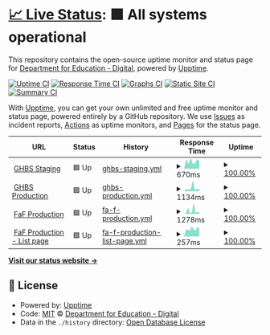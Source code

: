 # [📈 Live Status](https://DFE-Digital.github.io/schools-commerical-team-upptime): <!--live status--> **🟩 All systems operational**

This repository contains the open-source uptime monitor and status page for [Department for Education - Digital](http://education.gov.uk/), powered by [Upptime](https://github.com/upptime/upptime).

[![Uptime CI](https://github.com/DFE-Digital/schools-commerical-team-upptime/workflows/Uptime%20CI/badge.svg)](https://github.com/DFE-Digital/schools-commerical-team-upptime/actions?query=workflow%3A%22Uptime+CI%22)
[![Response Time CI](https://github.com/DFE-Digital/schools-commerical-team-upptime/workflows/Response%20Time%20CI/badge.svg)](https://github.com/DFE-Digital/schools-commerical-team-upptime/actions?query=workflow%3A%22Response+Time+CI%22)
[![Graphs CI](https://github.com/DFE-Digital/schools-commerical-team-upptime/workflows/Graphs%20CI/badge.svg)](https://github.com/DFE-Digital/schools-commerical-team-upptime/actions?query=workflow%3A%22Graphs+CI%22)
[![Static Site CI](https://github.com/DFE-Digital/schools-commerical-team-upptime/workflows/Static%20Site%20CI/badge.svg)](https://github.com/DFE-Digital/schools-commerical-team-upptime/actions?query=workflow%3A%22Static+Site+CI%22)
[![Summary CI](https://github.com/DFE-Digital/schools-commerical-team-upptime/workflows/Summary%20CI/badge.svg)](https://github.com/DFE-Digital/schools-commerical-team-upptime/actions?query=workflow%3A%22Summary+CI%22)

With [Upptime](https://upptime.js.org), you can get your own unlimited and free uptime monitor and status page, powered entirely by a GitHub repository. We use [Issues](https://github.com/DFE-Digital/schools-commerical-team-upptime/issues) as incident reports, [Actions](https://github.com/DFE-Digital/schools-commerical-team-upptime/actions) as uptime monitors, and [Pages](https://DFE-Digital.github.io/schools-commerical-team-upptime) for the status page.

<!--start: status pages-->
<!-- This summary is generated by Upptime (https://github.com/upptime/upptime) -->
<!-- Do not edit this manually, your changes will be overwritten -->
<!-- prettier-ignore -->
| URL | Status | History | Response Time | Uptime |
| --- | ------ | ------- | ------------- | ------ |
| <img alt="" src="https://icons.duckduckgo.com/ip3/staging-get-help-buying-for-schools.education.gov.uk.ico" height="13"> [GHBS Staging](https://staging-get-help-buying-for-schools.education.gov.uk/) | 🟩 Up | [ghbs-staging.yml](https://github.com/DFE-Digital/schools-commerical-team-upptime/commits/HEAD/history/ghbs-staging.yml) | <details><summary><img alt="Response time graph" src="./graphs/ghbs-staging/response-time-week.png" height="20"> 670ms</summary><br><a href="https://DFE-Digital.github.io/schools-commerical-team-upptime/history/ghbs-staging"><img alt="Response time 784" src="https://img.shields.io/endpoint?url=https%3A%2F%2Fraw.githubusercontent.com%2FDFE-Digital%2Fschools-commerical-team-upptime%2FHEAD%2Fapi%2Fghbs-staging%2Fresponse-time.json"></a><br><a href="https://DFE-Digital.github.io/schools-commerical-team-upptime/history/ghbs-staging"><img alt="24-hour response time 517" src="https://img.shields.io/endpoint?url=https%3A%2F%2Fraw.githubusercontent.com%2FDFE-Digital%2Fschools-commerical-team-upptime%2FHEAD%2Fapi%2Fghbs-staging%2Fresponse-time-day.json"></a><br><a href="https://DFE-Digital.github.io/schools-commerical-team-upptime/history/ghbs-staging"><img alt="7-day response time 670" src="https://img.shields.io/endpoint?url=https%3A%2F%2Fraw.githubusercontent.com%2FDFE-Digital%2Fschools-commerical-team-upptime%2FHEAD%2Fapi%2Fghbs-staging%2Fresponse-time-week.json"></a><br><a href="https://DFE-Digital.github.io/schools-commerical-team-upptime/history/ghbs-staging"><img alt="30-day response time 665" src="https://img.shields.io/endpoint?url=https%3A%2F%2Fraw.githubusercontent.com%2FDFE-Digital%2Fschools-commerical-team-upptime%2FHEAD%2Fapi%2Fghbs-staging%2Fresponse-time-month.json"></a><br><a href="https://DFE-Digital.github.io/schools-commerical-team-upptime/history/ghbs-staging"><img alt="1-year response time 795" src="https://img.shields.io/endpoint?url=https%3A%2F%2Fraw.githubusercontent.com%2FDFE-Digital%2Fschools-commerical-team-upptime%2FHEAD%2Fapi%2Fghbs-staging%2Fresponse-time-year.json"></a></details> | <details><summary><a href="https://DFE-Digital.github.io/schools-commerical-team-upptime/history/ghbs-staging">100.00%</a></summary><a href="https://DFE-Digital.github.io/schools-commerical-team-upptime/history/ghbs-staging"><img alt="All-time uptime 99.98%" src="https://img.shields.io/endpoint?url=https%3A%2F%2Fraw.githubusercontent.com%2FDFE-Digital%2Fschools-commerical-team-upptime%2FHEAD%2Fapi%2Fghbs-staging%2Fuptime.json"></a><br><a href="https://DFE-Digital.github.io/schools-commerical-team-upptime/history/ghbs-staging"><img alt="24-hour uptime 100.00%" src="https://img.shields.io/endpoint?url=https%3A%2F%2Fraw.githubusercontent.com%2FDFE-Digital%2Fschools-commerical-team-upptime%2FHEAD%2Fapi%2Fghbs-staging%2Fuptime-day.json"></a><br><a href="https://DFE-Digital.github.io/schools-commerical-team-upptime/history/ghbs-staging"><img alt="7-day uptime 100.00%" src="https://img.shields.io/endpoint?url=https%3A%2F%2Fraw.githubusercontent.com%2FDFE-Digital%2Fschools-commerical-team-upptime%2FHEAD%2Fapi%2Fghbs-staging%2Fuptime-week.json"></a><br><a href="https://DFE-Digital.github.io/schools-commerical-team-upptime/history/ghbs-staging"><img alt="30-day uptime 100.00%" src="https://img.shields.io/endpoint?url=https%3A%2F%2Fraw.githubusercontent.com%2FDFE-Digital%2Fschools-commerical-team-upptime%2FHEAD%2Fapi%2Fghbs-staging%2Fuptime-month.json"></a><br><a href="https://DFE-Digital.github.io/schools-commerical-team-upptime/history/ghbs-staging"><img alt="1-year uptime 99.97%" src="https://img.shields.io/endpoint?url=https%3A%2F%2Fraw.githubusercontent.com%2FDFE-Digital%2Fschools-commerical-team-upptime%2FHEAD%2Fapi%2Fghbs-staging%2Fuptime-year.json"></a></details>
| <img alt="" src="https://icons.duckduckgo.com/ip3/www.get-help-buying-for-schools.service.gov.uk.ico" height="13"> [GHBS Production](https://www.get-help-buying-for-schools.service.gov.uk/) | 🟩 Up | [ghbs-production.yml](https://github.com/DFE-Digital/schools-commerical-team-upptime/commits/HEAD/history/ghbs-production.yml) | <details><summary><img alt="Response time graph" src="./graphs/ghbs-production/response-time-week.png" height="20"> 1134ms</summary><br><a href="https://DFE-Digital.github.io/schools-commerical-team-upptime/history/ghbs-production"><img alt="Response time 777" src="https://img.shields.io/endpoint?url=https%3A%2F%2Fraw.githubusercontent.com%2FDFE-Digital%2Fschools-commerical-team-upptime%2FHEAD%2Fapi%2Fghbs-production%2Fresponse-time.json"></a><br><a href="https://DFE-Digital.github.io/schools-commerical-team-upptime/history/ghbs-production"><img alt="24-hour response time 414" src="https://img.shields.io/endpoint?url=https%3A%2F%2Fraw.githubusercontent.com%2FDFE-Digital%2Fschools-commerical-team-upptime%2FHEAD%2Fapi%2Fghbs-production%2Fresponse-time-day.json"></a><br><a href="https://DFE-Digital.github.io/schools-commerical-team-upptime/history/ghbs-production"><img alt="7-day response time 1134" src="https://img.shields.io/endpoint?url=https%3A%2F%2Fraw.githubusercontent.com%2FDFE-Digital%2Fschools-commerical-team-upptime%2FHEAD%2Fapi%2Fghbs-production%2Fresponse-time-week.json"></a><br><a href="https://DFE-Digital.github.io/schools-commerical-team-upptime/history/ghbs-production"><img alt="30-day response time 779" src="https://img.shields.io/endpoint?url=https%3A%2F%2Fraw.githubusercontent.com%2FDFE-Digital%2Fschools-commerical-team-upptime%2FHEAD%2Fapi%2Fghbs-production%2Fresponse-time-month.json"></a><br><a href="https://DFE-Digital.github.io/schools-commerical-team-upptime/history/ghbs-production"><img alt="1-year response time 792" src="https://img.shields.io/endpoint?url=https%3A%2F%2Fraw.githubusercontent.com%2FDFE-Digital%2Fschools-commerical-team-upptime%2FHEAD%2Fapi%2Fghbs-production%2Fresponse-time-year.json"></a></details> | <details><summary><a href="https://DFE-Digital.github.io/schools-commerical-team-upptime/history/ghbs-production">100.00%</a></summary><a href="https://DFE-Digital.github.io/schools-commerical-team-upptime/history/ghbs-production"><img alt="All-time uptime 100.00%" src="https://img.shields.io/endpoint?url=https%3A%2F%2Fraw.githubusercontent.com%2FDFE-Digital%2Fschools-commerical-team-upptime%2FHEAD%2Fapi%2Fghbs-production%2Fuptime.json"></a><br><a href="https://DFE-Digital.github.io/schools-commerical-team-upptime/history/ghbs-production"><img alt="24-hour uptime 100.00%" src="https://img.shields.io/endpoint?url=https%3A%2F%2Fraw.githubusercontent.com%2FDFE-Digital%2Fschools-commerical-team-upptime%2FHEAD%2Fapi%2Fghbs-production%2Fuptime-day.json"></a><br><a href="https://DFE-Digital.github.io/schools-commerical-team-upptime/history/ghbs-production"><img alt="7-day uptime 100.00%" src="https://img.shields.io/endpoint?url=https%3A%2F%2Fraw.githubusercontent.com%2FDFE-Digital%2Fschools-commerical-team-upptime%2FHEAD%2Fapi%2Fghbs-production%2Fuptime-week.json"></a><br><a href="https://DFE-Digital.github.io/schools-commerical-team-upptime/history/ghbs-production"><img alt="30-day uptime 100.00%" src="https://img.shields.io/endpoint?url=https%3A%2F%2Fraw.githubusercontent.com%2FDFE-Digital%2Fschools-commerical-team-upptime%2FHEAD%2Fapi%2Fghbs-production%2Fuptime-month.json"></a><br><a href="https://DFE-Digital.github.io/schools-commerical-team-upptime/history/ghbs-production"><img alt="1-year uptime 100.00%" src="https://img.shields.io/endpoint?url=https%3A%2F%2Fraw.githubusercontent.com%2FDFE-Digital%2Fschools-commerical-team-upptime%2FHEAD%2Fapi%2Fghbs-production%2Fuptime-year.json"></a></details>
| <img alt="" src="https://icons.duckduckgo.com/ip3/find-dfe-approved-framework.service.gov.uk.ico" height="13"> [FaF Production](https://find-dfe-approved-framework.service.gov.uk/find/type) | 🟩 Up | [fa-f-production.yml](https://github.com/DFE-Digital/schools-commerical-team-upptime/commits/HEAD/history/fa-f-production.yml) | <details><summary><img alt="Response time graph" src="./graphs/fa-f-production/response-time-week.png" height="20"> 1278ms</summary><br><a href="https://DFE-Digital.github.io/schools-commerical-team-upptime/history/fa-f-production"><img alt="Response time 652" src="https://img.shields.io/endpoint?url=https%3A%2F%2Fraw.githubusercontent.com%2FDFE-Digital%2Fschools-commerical-team-upptime%2FHEAD%2Fapi%2Ffa-f-production%2Fresponse-time.json"></a><br><a href="https://DFE-Digital.github.io/schools-commerical-team-upptime/history/fa-f-production"><img alt="24-hour response time 535" src="https://img.shields.io/endpoint?url=https%3A%2F%2Fraw.githubusercontent.com%2FDFE-Digital%2Fschools-commerical-team-upptime%2FHEAD%2Fapi%2Ffa-f-production%2Fresponse-time-day.json"></a><br><a href="https://DFE-Digital.github.io/schools-commerical-team-upptime/history/fa-f-production"><img alt="7-day response time 1278" src="https://img.shields.io/endpoint?url=https%3A%2F%2Fraw.githubusercontent.com%2FDFE-Digital%2Fschools-commerical-team-upptime%2FHEAD%2Fapi%2Ffa-f-production%2Fresponse-time-week.json"></a><br><a href="https://DFE-Digital.github.io/schools-commerical-team-upptime/history/fa-f-production"><img alt="30-day response time 823" src="https://img.shields.io/endpoint?url=https%3A%2F%2Fraw.githubusercontent.com%2FDFE-Digital%2Fschools-commerical-team-upptime%2FHEAD%2Fapi%2Ffa-f-production%2Fresponse-time-month.json"></a><br><a href="https://DFE-Digital.github.io/schools-commerical-team-upptime/history/fa-f-production"><img alt="1-year response time 663" src="https://img.shields.io/endpoint?url=https%3A%2F%2Fraw.githubusercontent.com%2FDFE-Digital%2Fschools-commerical-team-upptime%2FHEAD%2Fapi%2Ffa-f-production%2Fresponse-time-year.json"></a></details> | <details><summary><a href="https://DFE-Digital.github.io/schools-commerical-team-upptime/history/fa-f-production">100.00%</a></summary><a href="https://DFE-Digital.github.io/schools-commerical-team-upptime/history/fa-f-production"><img alt="All-time uptime 99.99%" src="https://img.shields.io/endpoint?url=https%3A%2F%2Fraw.githubusercontent.com%2FDFE-Digital%2Fschools-commerical-team-upptime%2FHEAD%2Fapi%2Ffa-f-production%2Fuptime.json"></a><br><a href="https://DFE-Digital.github.io/schools-commerical-team-upptime/history/fa-f-production"><img alt="24-hour uptime 100.00%" src="https://img.shields.io/endpoint?url=https%3A%2F%2Fraw.githubusercontent.com%2FDFE-Digital%2Fschools-commerical-team-upptime%2FHEAD%2Fapi%2Ffa-f-production%2Fuptime-day.json"></a><br><a href="https://DFE-Digital.github.io/schools-commerical-team-upptime/history/fa-f-production"><img alt="7-day uptime 100.00%" src="https://img.shields.io/endpoint?url=https%3A%2F%2Fraw.githubusercontent.com%2FDFE-Digital%2Fschools-commerical-team-upptime%2FHEAD%2Fapi%2Ffa-f-production%2Fuptime-week.json"></a><br><a href="https://DFE-Digital.github.io/schools-commerical-team-upptime/history/fa-f-production"><img alt="30-day uptime 99.94%" src="https://img.shields.io/endpoint?url=https%3A%2F%2Fraw.githubusercontent.com%2FDFE-Digital%2Fschools-commerical-team-upptime%2FHEAD%2Fapi%2Ffa-f-production%2Fuptime-month.json"></a><br><a href="https://DFE-Digital.github.io/schools-commerical-team-upptime/history/fa-f-production"><img alt="1-year uptime 99.99%" src="https://img.shields.io/endpoint?url=https%3A%2F%2Fraw.githubusercontent.com%2FDFE-Digital%2Fschools-commerical-team-upptime%2FHEAD%2Fapi%2Ffa-f-production%2Fuptime-year.json"></a></details>
| <img alt="" src="https://icons.duckduckgo.com/ip3/find-dfe-approved-framework.service.gov.uk.ico" height="13"> [FaF Production - List page](https://find-dfe-approved-framework.service.gov.uk/list) | 🟩 Up | [fa-f-production-list-page.yml](https://github.com/DFE-Digital/schools-commerical-team-upptime/commits/HEAD/history/fa-f-production-list-page.yml) | <details><summary><img alt="Response time graph" src="./graphs/fa-f-production-list-page/response-time-week.png" height="20"> 257ms</summary><br><a href="https://DFE-Digital.github.io/schools-commerical-team-upptime/history/fa-f-production-list-page"><img alt="Response time 330" src="https://img.shields.io/endpoint?url=https%3A%2F%2Fraw.githubusercontent.com%2FDFE-Digital%2Fschools-commerical-team-upptime%2FHEAD%2Fapi%2Ffa-f-production-list-page%2Fresponse-time.json"></a><br><a href="https://DFE-Digital.github.io/schools-commerical-team-upptime/history/fa-f-production-list-page"><img alt="24-hour response time 203" src="https://img.shields.io/endpoint?url=https%3A%2F%2Fraw.githubusercontent.com%2FDFE-Digital%2Fschools-commerical-team-upptime%2FHEAD%2Fapi%2Ffa-f-production-list-page%2Fresponse-time-day.json"></a><br><a href="https://DFE-Digital.github.io/schools-commerical-team-upptime/history/fa-f-production-list-page"><img alt="7-day response time 257" src="https://img.shields.io/endpoint?url=https%3A%2F%2Fraw.githubusercontent.com%2FDFE-Digital%2Fschools-commerical-team-upptime%2FHEAD%2Fapi%2Ffa-f-production-list-page%2Fresponse-time-week.json"></a><br><a href="https://DFE-Digital.github.io/schools-commerical-team-upptime/history/fa-f-production-list-page"><img alt="30-day response time 249" src="https://img.shields.io/endpoint?url=https%3A%2F%2Fraw.githubusercontent.com%2FDFE-Digital%2Fschools-commerical-team-upptime%2FHEAD%2Fapi%2Ffa-f-production-list-page%2Fresponse-time-month.json"></a><br><a href="https://DFE-Digital.github.io/schools-commerical-team-upptime/history/fa-f-production-list-page"><img alt="1-year response time 330" src="https://img.shields.io/endpoint?url=https%3A%2F%2Fraw.githubusercontent.com%2FDFE-Digital%2Fschools-commerical-team-upptime%2FHEAD%2Fapi%2Ffa-f-production-list-page%2Fresponse-time-year.json"></a></details> | <details><summary><a href="https://DFE-Digital.github.io/schools-commerical-team-upptime/history/fa-f-production-list-page">100.00%</a></summary><a href="https://DFE-Digital.github.io/schools-commerical-team-upptime/history/fa-f-production-list-page"><img alt="All-time uptime 99.99%" src="https://img.shields.io/endpoint?url=https%3A%2F%2Fraw.githubusercontent.com%2FDFE-Digital%2Fschools-commerical-team-upptime%2FHEAD%2Fapi%2Ffa-f-production-list-page%2Fuptime.json"></a><br><a href="https://DFE-Digital.github.io/schools-commerical-team-upptime/history/fa-f-production-list-page"><img alt="24-hour uptime 100.00%" src="https://img.shields.io/endpoint?url=https%3A%2F%2Fraw.githubusercontent.com%2FDFE-Digital%2Fschools-commerical-team-upptime%2FHEAD%2Fapi%2Ffa-f-production-list-page%2Fuptime-day.json"></a><br><a href="https://DFE-Digital.github.io/schools-commerical-team-upptime/history/fa-f-production-list-page"><img alt="7-day uptime 100.00%" src="https://img.shields.io/endpoint?url=https%3A%2F%2Fraw.githubusercontent.com%2FDFE-Digital%2Fschools-commerical-team-upptime%2FHEAD%2Fapi%2Ffa-f-production-list-page%2Fuptime-week.json"></a><br><a href="https://DFE-Digital.github.io/schools-commerical-team-upptime/history/fa-f-production-list-page"><img alt="30-day uptime 99.94%" src="https://img.shields.io/endpoint?url=https%3A%2F%2Fraw.githubusercontent.com%2FDFE-Digital%2Fschools-commerical-team-upptime%2FHEAD%2Fapi%2Ffa-f-production-list-page%2Fuptime-month.json"></a><br><a href="https://DFE-Digital.github.io/schools-commerical-team-upptime/history/fa-f-production-list-page"><img alt="1-year uptime 99.99%" src="https://img.shields.io/endpoint?url=https%3A%2F%2Fraw.githubusercontent.com%2FDFE-Digital%2Fschools-commerical-team-upptime%2FHEAD%2Fapi%2Ffa-f-production-list-page%2Fuptime-year.json"></a></details>

<!--end: status pages-->

[**Visit our status website →**](https://DFE-Digital.github.io/schools-commerical-team-upptime)

## 📄 License

- Powered by: [Upptime](https://github.com/upptime/upptime)
- Code: [MIT](./LICENSE) © [Department for Education - Digital](http://education.gov.uk/)
- Data in the `./history` directory: [Open Database License](https://opendatacommons.org/licenses/odbl/1-0/)
